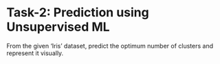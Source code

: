 # Task-2: Prediction using Unsupervised ML
From the given ‘Iris’ dataset, predict the optimum number of clusters and represent it visually.
